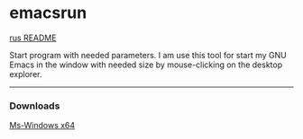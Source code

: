 # emacsrun
[rus README](README_rus.md)

Start program with needed parameters. I am use this tool for start my GNU Emacs in the window with needed size by mouse-clicking on the desktop explorer.

---

### Downloads

[Ms-Windows x64](https://github.com/bigov/emacsrun/releases)
